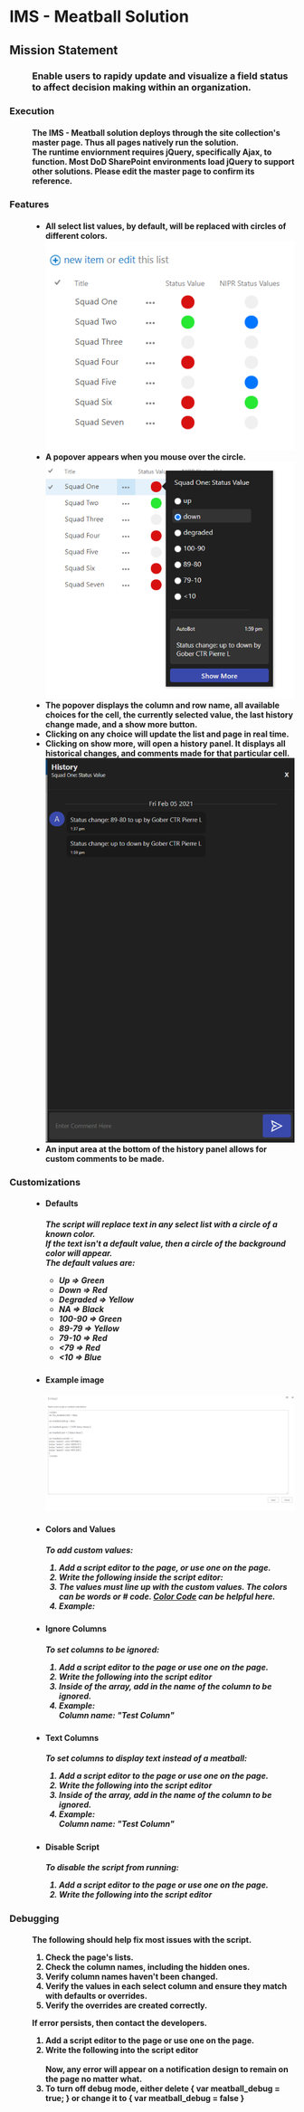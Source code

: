 <h1>IMS - Meatball Solution</h1>
<dl>
  <h2>
    <dt>Mission Statement</dt>
  </h2>
  <h3>
    <dd>
      Enable users to rapidy update and visualize a field status to affect decision making within an organization.
    </dd>
  </h3>
</dl>
<dl>
  <h3>
    <dt>Execution</dt>
  </h3>
  <h4>
    <dd>
      The IMS - Meatball solution deploys through the site collection's master page.  Thus all pages natively run the solution.
    </dd>
    <dd>
      The runtime enviornment requires jQuery, specifically Ajax, to function.  Most DoD SharePoint environments load jQuery to support other solutions.  Please edit the master page to confirm its reference.
    </dd>
  </h4>
  <h3>
    <dt>Features</dt>
  </h3>
  <h4>
    <dd>
      <ul>
        <li>
        All select list values, by default, will be replaced with circles of different colors. <img src="./dist/media/basic.png">
        </li>
        <li>
         A popover appears when you mouse over the circle.  <img src="./dist/media/basic popover.png">
        </li>
        <li>
             The popover displays the column and row name, all available choices for
      the cell, the currently selected value, the last history change made, and
      a show more button.
        </li>
        <li>
             Clicking on any choice will update the list and page in real time.
        </li>
        <li>
              Clicking on show more, will open a history panel. It displays all
      historical changes, and comments made for that particular cell. <br />
          <img src="./dist/media/history.png">
        </li>
        <li>
         An input area at the bottom of the history panel allows for custom comments to be made.
        </li>
      </ul>  
    </dd>
  </h4>
  <h3>
    <dt>Customizations</dt>
  </h3>
  <dd>
    <ul>
      <li>
        <h4>Defaults</h4>
        <h5>
          The script will replace text in any select list with a circle of a known color.  <br />
          If the text isn't a default value, then a circle of the background color will appear.  <br />
          The default values are:
          <ul>
            <li>Up => Green</li>
            <li>Down => Red</li>
            <li>Degraded => Yellow</li>
            <li>NA => Black</li>
            <li>100-90 => Green</li>
            <li>89-79 => Yellow</li>
            <li>79-10 => Red</li>
            <li><79 => Red</li>
            <li><10 => Blue</li>
          </ul>
        </h5>
      </li>
      <li>
        <h4>
          Example image
        </h4>
        <img src="./dist/media/customization.png">
      </li>
      <li>
        <h4>Colors and Values</h4>
        <h5>
          To add custom values:
          <ol>
            <li>
              Add a script editor to the page, or use one on the page.
            </li>
            <li>
              Write the following inside the script editor:
              <br />
              <script>
                <br />
                  var meatball_override = [ <br />
                    { value: "", color: "" }, <br />
                    { value: "", color: "" }, <br />
                  ];
                <br />
              </script>
            </li>
            <li>
              The values must line up with the custom values. The colors can be
              words or # code.
              <a href="http://colorcode.is/">Color Code</a> can be helpful here.
            </li>
            <li>
              Example:<br />
              <script>
                <br />
                              var meatball_override = [<br />
                                { value: "Hi", color: "orange" },<br />
                                { value: "Editor", color: "brown" },<br />
                                { value: "You", color: "black" },<br />
                                { value: "Got", color: "gray" },<br />
                                { value: "This", color: "#ee00ee" },<br />
                              ];<br />
              </script>
            </li>
          </ol>
        </h5>
      </li>
      <li>
        <h4>Ignore Columns</h4>
        <h5>
          To set columns to be ignored:
          <ol>
            <li>
              Add a script editor to the page or use one on the page.
            </li>
            <li>
              Write the following into the script editor
              <script>
                <br />
                var meatball_ignore = [];
                <br />
              </script>
            </li>
            <li>
              Inside of the array, add in the name of the column to be ignored.
            </li>
            <li>
              Example:
              <br />
              Column name: "Test Column"
              <br />
              <script>
                <br />
                var meatball_ignore = ["Test Column"];
                <br />
              </script>
            </li>
          </ol>
        </h5>
      </li>
      <li>
        <h4>Text Columns</h4>
        <h5>
          To set columns to display text instead of a meatball:
          <ol>
            <li>
              Add a script editor to the page or use one on the page.
            </li>
            <li>
              Write the following into the script editor<br />
              <script>
                <br />
                var meatball_text = [];
                <br />
              </script>
            </li>
            <li>
              Inside of the array, add in the name of the column to be ignored.
            </li>
            <li>
              Example:
              <br />
              Column name: "Test Column"
              <br />
              <script>
                <br />
                var meatball_text = ["Test Column"];
                <br />
              </script>
            </li>
          </ol>
        </h5>
      </li>
      <li>
        <h4>Disable Script</h4>
        <h5>
          To disable the script from running:
          <ol>
            <li>
              Add a script editor to the page or use one on the page.
            </li>
            <li>
              Write the following into the script editor<br />
              <script>
                <br />
                var ims_meatball_hide = true;
                <br />
              </script>
            </li>
          </ol>
        </h5>
      </li>
    </ul>
  </dd>
  <h3><dt>Debugging</dt></h3>
  <h4>
    <dd>
      The following should help fix most issues with the script.
      <ol>
        <li>
          Check the page's lists.
        </li>
        <li>
          Check the column names, including the hidden ones.
        </li>
        <li>
          Verify column names haven't been changed.
        </li>
        <li>
          Verify the values in each select column and ensure they match with
          defaults or overrides.
        </li>
        <li>
          Verify the overrides are created correctly.
        </li>
      </ol>
    </dd>
    <dd>
      If error persists, then contact the developers.
      <ol>
        <li>
          Add a script editor to the page or use one on the page.
        </li>
        <li>
          Write the following into the script editor<br />
          <script>
            <br />
            var meatball_debug = true;
            <br />
          </script>
          <br />
          Now, any error will appear on a notification design to remain on the page no matter what.
        </li>
        <li>
          To turn off debug mode, either delete { var meatball_debug = true; } or change it to { var meatball_debug = false }
        </li>
      </ol>
    </dd>
  </h4>
</dl>
